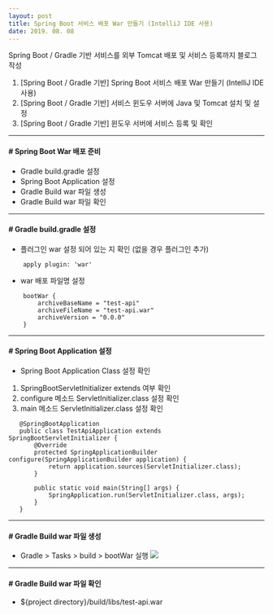 ```yaml
---
layout: post
title: Spring Boot 서비스 배포 War 만들기 (IntelliJ IDE 사용)
date: 2019. 08. 08
---
```


Spring Boot / Gradle 기반 서비스를 외부 Tomcat 배포 및 서비스 등록까지 블로그 작성
 1. [Spring Boot / Gradle 기반] Spring Boot 서비스 배포 War 만들기 (IntelliJ IDE 사용)
 2. [Spring Boot / Gradle 기반] 서비스 윈도우 서버에 Java 및 Tomcat 설치 및 설정
 3. [Spring Boot / Gradle 기반] 윈도우 서버에 서비스 등록 및 확인


- - -

#### # Spring Boot War 배포 준비
* Gradle build.gradle 설정
* Spring Boot Application 설정
* Gradle Build war 파일 생성
* Gradle Build war 파일 확인


- - -

#### # Gradle build.gradle 설정
* 플러그인 war 설정 되어 있는 지 확인 (없을 경우 플러그인 추가)
```[java]
	apply plugin: 'war'
```

* war 배포 파일명 설정
```[java]
	bootWar {
		archiveBaseName = "test-api"
		archiveFileName = "test-api.war"
		archiveVersion = "0.0.0"
	}
```

- - -

#### # Spring Boot Application 설정
* Spring Boot Application Class 설정 확인
 1. SpringBootServletInitializer extends 여부 확인
 2. configure 메소드 ServletInitializer.class 설정 확인
 3. main 메소드 ServletInitializer.class 설정 확인

 ```[java]
	@SpringBootApplication
	public class TestApiApplication extends SpringBootServletInitializer {
		@Override
		protected SpringApplicationBuilder configure(SpringApplicationBuilder application) {
			return application.sources(ServletInitializer.class);
		}

		public static void main(String[] args) {
			SpringApplication.run(ServletInitializer.class, args);
		}
	}
 ```

- - -

#### # Gradle Build war 파일 생성
 * Gradle > Tasks > build > bootWar 실행
![](http://baboototo.github.io/images/blogs/springboot/springboot-war-export.png)

- - -

#### # Gradle Build war 파일 확인
 * ${project directory}/build/libs/test-api.war





